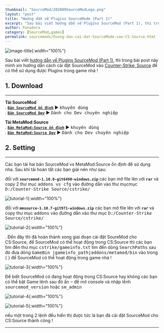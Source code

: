 ```yaml
---
thumbnail: "SourceMod/202089SourceModLogo.png"
layout: "post"
title: "Hướng dẫn về Plugins SourceMode (Part 2)"
excerpt: "Sau bài viết hướng dẫn về Plugins SourceMod (Part 1), thì trong bài post này mình xin hướng dẫn cách cài đặt SourceMod"
author: Panadora
category: [SourceMod,games]
permalink: sourcemods/huong-dan-cai-dat-SourceMode-vao-CS-Source.html
---
```


![image-title]({{baseurl}}/image/SourceMod/202089SourceModLogo.png){:width="100%"}

Sau bài viết [hướng dẫn về Plugins SourceMod (Part 1)](sourcemods/huong-dan-viet-plugin-part-1.html), thì trong bài post này mình xin hướng dẫn cách cài đặt SourceMod vào [Counter-Strike: Source](https://store.steampowered.com/app/240/CounterStrike_Source/) để có thể sử dụng được Plugins trong game nhá !

## 1. Download ##
<hr>

**Tải SourceMod**<br>
 . [**`Bản SourceMod ổn định`**](https://www.sourcemod.net/downloads.php?branch=stable) ► <kbd>khuyên dùng</kbd> <br>
 . [**`Bản SourceMod Dev`**](https://www.sourcemod.net/downloads.php?branch=dev) ► <kbd>Dành cho Dev chuyên nghiệp</kbd>

**Tải MetaMod:Source**<br>
 . [**`Bản MetaMod:Source ổn định`**](http://www.sourcemm.net/downloads.php?branch=stable) ► <kbd>khuyên dùng</kbd> <br>
 . [**`Bản MetaMod:Source Dev`**](http://www.sourcemm.net/downloads.php/?branch=master) ► <kbd>Dành cho Dev chuyên nghiệp</kbd>

## 2. Setting ##
<hr>

Các bạn tải hai bản SourceMod vs MetaMod:Source ổn định để sử dụng nha. Sau khi tải hoàn tất các bạn giải nén như sau:

đối với **`sourcemod-1.10.0-git6490-windows.zip`** các bạn mở file lên với **`rar`** và copy 2 thư mục <kbd>addons vs cfg</kbd> vào đường dẫn vào thư mụcmục <kbd>D:/Counter-Strike Source/cstrike/</kbd>

![tutorial-1]({{baseurl}}/image/SourceMod/202086Tutorial1.PNG){:width="100%"}

đối với **`mmsource-1.10.7-git971-windows.zip`** các bạn mở file lên với **`rar`** và copy thư mục <kbd>addons</kbd> vào đường dẫn vào thư mục <kbd>D:/Counter-Strike Source/cstrike/</kbd>

![tutorial-2]({{baseurl}}/image/SourceMod/202086Tutoriral2.PNG){:width="100%"}

 . Đến đây thì đã hoàn thành xong giai đoạn cài đặt SoureMod cho CS:Source, để SourceMod có thể hoạt động trong CS:Source thì các bạn tìm đến thư mục <kbd>cstrike/gameinfo.txt</kbd> tìm đến dòng <kbd>SearchPaths</kbd> sau đó đưa dòng <kbd>GameBin				|gameinfo_path|addons/metamod/bin</kbd> vào trong {  } để SourceMod có thể hoạt động trong game nhá !

 ![tutorial-3]({{baseurl}}/image/SourceMod/gameinfo.PNG){:width="100%"}

Để biết SourceMod có đang hoạt động trong CS:Source hay không các bạn có thể bật Game lênh sau đó ấn <kbd> ~</kbd> để mở console và nhập lênh <kbd>sourcemod_version</kbd> hoặc <kbd>sm_admin</kbd>

![tutorial-4]({{baseurl}}/image/SourceMod/SourceModVersion.PNG){:width="100%"}

![tutorial-5]({{baseurl}}/image/SourceMod/sm_admin.PNG){:width="100%"}

nếu một trong 2 lệnh đều hiển thị được tức là bạn đã cài đặt SourceMod cho CS:Source thành công !

<hr>
